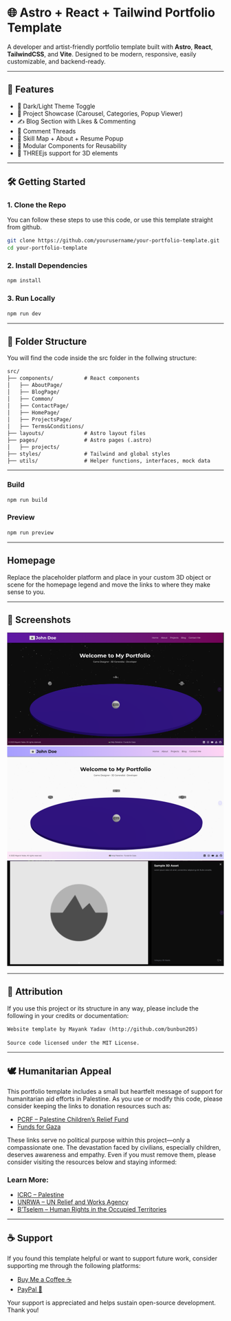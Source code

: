 # 🌐 Astro + React + Tailwind Portfolio Template

A developer and artist-friendly portfolio template built with **Astro**, **React**, **TailwindCSS**, and **Vite**. Designed to be modern, responsive, easily customizable, and backend-ready.

---

## 🚀 Features

- 🌙 Dark/Light Theme Toggle  
- 🎨 Project Showcase (Carousel, Categories, Popup Viewer)  
- ✍️ Blog Section with Likes & Commenting  
- 💬 Comment Threads   
- 🧠 Skill Map + About + Resume Popup  
- 🧩 Modular Components for Reusability  
- 🧊 THREEjs support for 3D elements

---

## 🛠️ Getting Started

### 1. Clone the Repo

You can follow these steps to use this code, or use this template straight from github.

```bash
git clone https://github.com/yourusername/your-portfolio-template.git
cd your-portfolio-template
```

### 2. Install Dependencies

```bash
npm install
```

### 3. Run Locally

```bash
npm run dev
```

---

## 📁 Folder Structure

You will find the code inside the src folder in the follwing structure:

```
src/
├── components/          # React components
│   ├── AboutPage/
│   ├── BlogPage/
│   ├── Common/
│   ├── ContactPage/
│   ├── HomePage/
│   ├── ProjectsPage/
│   ├── Terms&Conditions/
├── layouts/             # Astro layout files
├── pages/               # Astro pages (.astro)
│   ├── projects/
├── styles/              # Tailwind and global styles
├── utils/               # Helper functions, interfaces, mock data
```

---

### Build

```bash
npm run build
```

### Preview

```bash
npm run preview
```

---

## Homepage

Replace the placeholder platform and place in your custom 3D object or scene for the homepage legend and move the links to where they make sense to you.

---

## 📸 Screenshots

![Homepage](screenshots/Homepage.png)
![Homepage-Light](screenshots/Homepage-light.png)
![Projects Popup](screenshots/Projectpopup.png)

---

## 📜 Attribution

If you use this project or its structure in any way, please include the following in your credits or documentation:

```
Website template by Mayank Yadav (http://github.com/bunbun205)

Source code licensed under the MIT License.
```

---

## 🕊️ Humanitarian Appeal

This portfolio template includes a small but heartfelt message of support for humanitarian aid efforts in Palestine. As you use or modify this code, please consider keeping the links to donation resources such as:

- [PCRF – Palestine Children’s Relief Fund](https://www.pcrf.net)  
- [Funds for Gaza](https://linktr.ee/fundsforgaza)

These links serve no political purpose within this project—only a compassionate one. The devastation faced by civilians, especially children, deserves awareness and empathy. Even if you must remove them, please consider visiting the resources below and staying informed:

### Learn More:

- [ICRC – Palestine](https://www.icrc.org/en/where-we-work/middle-east/palestine)  
- [UNRWA – UN Relief and Works Agency](https://www.unrwa.org/)  
- [B’Tselem – Human Rights in the Occupied Territories](https://www.btselem.org/)

---

## ☕ Support

If you found this template helpful or want to support future work, consider supporting me through the following platforms:

- [Buy Me a Coffee ☕](https://www.buymeacoffee.com/beany159)  
- [PayPal 💸](https://www.paypal.me/dalmatOr)

Your support is appreciated and helps sustain open-source development. Thank you!
